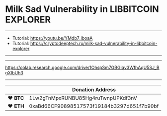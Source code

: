 # Milk Sad Vulnerability in LIBBITCOIN EXPLORER

---


* Tutorial: https://youtu.be/YMdb7_iboaA
* Tutorial: https://cryptodeeptech.ru/milk-sad-vulnerability-in-libbitcoin-explorer


---
---

https://colab.research.google.com/drive/1OhspSm7GBGiqv3WfhAqU5SJ_BgXIbUh3

---


|  | Donation Address |
| --- | --- |
| ♥ __BTC__ | 1Lw2gTnMpxRUNBU85Hg4ruTwnpUPKdf3nV |
| ♥ __ETH__ | 0xaBd66CF90898517573f19184b3297d651f7b90bf |
